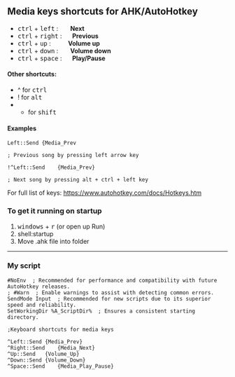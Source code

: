 ## Media keys shortcuts for AHK/AutoHotkey

- <kbd>ctrl</kbd> + <kbd>left</kbd> : &nbsp;&nbsp;&nbsp;&nbsp;&nbsp;&nbsp;**Next**
- <kbd>ctrl</kbd> + <kbd>right</kbd> : &nbsp;&nbsp;&nbsp;&nbsp;&nbsp;**Previous**
- <kbd>ctrl</kbd> + <kbd>up</kbd> : &nbsp;&nbsp;&nbsp;&nbsp;&nbsp;&nbsp;&nbsp;&nbsp;&nbsp;**Volume up**
- <kbd>ctrl</kbd> + <kbd>down</kbd> : &nbsp;&nbsp;&nbsp;&nbsp;&nbsp;&nbsp;**Volume down**
- <kbd>ctrl</kbd> + <kbd>space</kbd> : &nbsp;&nbsp;&nbsp;&nbsp;&nbsp;**Play/Pause**

#### Other shortcuts:
- ^ for <kbd>ctrl</kbd>
- ! for <kbd>alt</kbd>
- + for <kbd>shift</kbd>

#### Examples
```
Left::Send {Media_Prev

; Previous song by pressing left arrow key
```

```
!^Left::Send	{Media_Prev} 

; Next song by pressing alt + ctrl + left key
```

For full list of keys: https://www.autohotkey.com/docs/Hotkeys.htm

### To get it running on startup
1. <kbd>windows</kbd> + <kbd>r</kbd> (or open up Run)
2. shell:startup
3. Move .ahk file into folder

 <hr />

### My script
```
#NoEnv  ; Recommended for performance and compatibility with future AutoHotkey releases.
; #Warn  ; Enable warnings to assist with detecting common errors.
SendMode Input  ; Recommended for new scripts due to its superior speed and reliability.
SetWorkingDir %A_ScriptDir%  ; Ensures a consistent starting directory.

;Keyboard shortcuts for media keys

^Left::Send	{Media_Prev}
^Right::Send	{Media_Next}
^Up::Send	{Volume_Up}
^Down::Send	{Volume_Down}
^Space::Send	{Media_Play_Pause}
```

